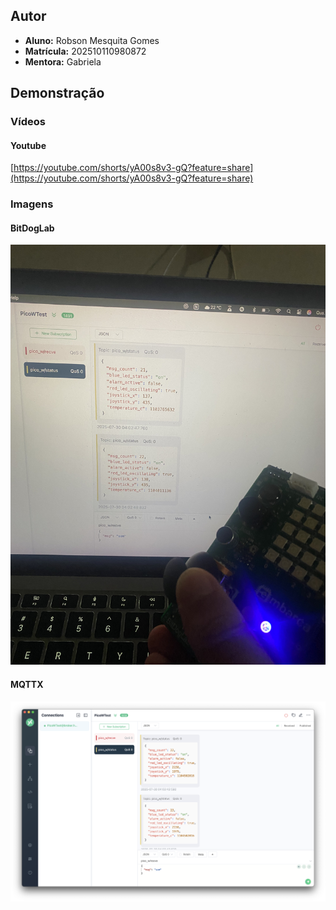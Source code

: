 ## Autor

* **Aluno:** Robson Mesquita Gomes
* **Matrícula:** 202510110980872
* **Mentora:** Gabriela

## Demonstração

### Vídeos

#### Youtube
[https://youtube.com/shorts/yA00s8v3-gQ?feature=share](https://youtube.com/shorts/yA00s8v3-gQ?feature=share)

### Imagens

#### BitDogLab
![](/demo/bitdoglab.jpeg)

#### MQTTX
![](/demo/mqttx.png)